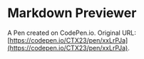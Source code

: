 # Markdown Previewer

A Pen created on CodePen.io. Original URL: [https://codepen.io/CTX23/pen/xxLrPJa](https://codepen.io/CTX23/pen/xxLrPJa).



